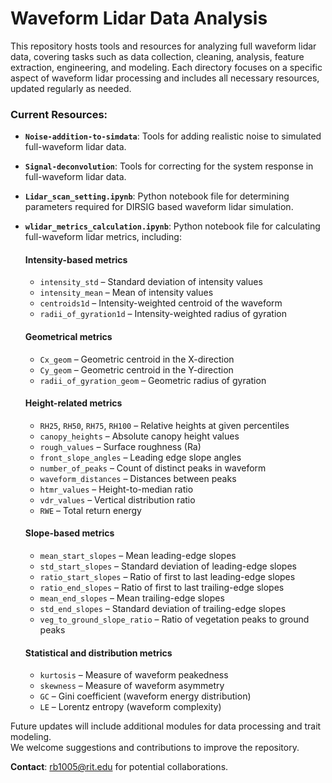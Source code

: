 # Waveform Lidar Data Analysis

This repository hosts tools and resources for analyzing full waveform lidar data, covering tasks such as data collection, cleaning, analysis, feature extraction, engineering, and modeling. Each directory focuses on a specific aspect of waveform lidar processing and includes all necessary resources, updated regularly as needed.

### Current Resources:
- **`Noise-addition-to-simdata`**: Tools for adding realistic noise to simulated full-waveform lidar data.
- **`Signal-deconvolution`**: Tools for correcting for the system response in full-waveform lidar data.
- **`Lidar_scan_setting.ipynb`**: Python notebook file for determining parameters required for DIRSIG based waveform lidar simulation.
- **`wlidar_metrics_calculation.ipynb`**: Python notebook file for calculating full-waveform lidar metrics, including:

    #### Intensity-based metrics
    - `intensity_std` – Standard deviation of intensity values  
    - `intensity_mean` – Mean of intensity values  
    - `centroids1d` – Intensity-weighted centroid of the waveform  
    - `radii_of_gyration1d` – Intensity-weighted radius of gyration  

    #### Geometrical metrics
    - `Cx_geom` – Geometric centroid in the X-direction  
    - `Cy_geom` – Geometric centroid in the Y-direction  
    - `radii_of_gyration_geom` – Geometric radius of gyration  

    #### Height-related metrics
    - `RH25`, `RH50`, `RH75`, `RH100` – Relative heights at given percentiles  
    - `canopy_heights` – Absolute canopy height values  
    - `rough_values` – Surface roughness (Ra)  
    - `front_slope_angles` – Leading edge slope angles  
    - `number_of_peaks` – Count of distinct peaks in waveform  
    - `waveform_distances` – Distances between peaks  
    - `htmr_values` – Height-to-median ratio  
    - `vdr_values` – Vertical distribution ratio  
    - `RWE` – Total return energy  

    #### Slope-based metrics
    - `mean_start_slopes` – Mean leading-edge slopes  
    - `std_start_slopes` – Standard deviation of leading-edge slopes  
    - `ratio_start_slopes` – Ratio of first to last leading-edge slopes  
    - `ratio_end_slopes` – Ratio of first to last trailing-edge slopes  
    - `mean_end_slopes` – Mean trailing-edge slopes  
    - `std_end_slopes` – Standard deviation of trailing-edge slopes  
    - `veg_to_ground_slope_ratio` – Ratio of vegetation peaks to ground peaks  

    #### Statistical and distribution metrics
    - `kurtosis` – Measure of waveform peakedness  
    - `skewness` – Measure of waveform asymmetry  
    - `GC` – Gini coefficient (waveform energy distribution)  
    - `LE` – Lorentz entropy (waveform complexity)




Future updates will include additional modules for data processing and trait modeling.  
We welcome suggestions and contributions to improve the repository.  

**Contact**: [rb1005@rit.edu](mailto:rb1005@rit.edu) for potential collaborations.